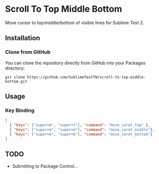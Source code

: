 # Scroll To Top Middle Bottom

Move cursor to top/middle/bottom of visible lines for Sublime Text 2.

## Installation

### Clone from GitHub

You can clone the repository directly from GitHub into your Packages directory:

    git clone https://github.com/SublimeTextTW/scroll-to-top-middle-bottom.git

## Usage

### Key Binding

``` json
[
  { "keys": ["super+m", "super+t"], "command": "move_caret_top" },
  { "keys": ["super+m", "super+m"], "command": "move_caret_middle"},
  { "keys": ["super+m", "super+b"], "command": "move_caret_bottom"}
]
```

## TODO

* Submitting to Package Control...
